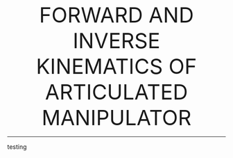 <p align="center">
<font size="27">
  FORWARD AND INVERSE KINEMATICS OF ARTICULATED MANIPULATOR
</font>
</p>
<hr>
testing
